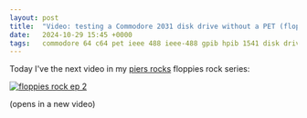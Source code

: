 ```yaml
---
layout: post
title:  "Video: testing a Commodore 2031 disk drive without a PET (floppies rock ep 2)"
date:   2024-10-29 15:45 +0000
tags:   commodore 64 c64 pet ieee 488 ieee-488 gpib hpib 1541 disk drive floppy 5.25
---
```


Today I've the next video in my [piers rocks](https://youtube.com/@piers_rocks) floppies rock series:

[![floppies rock ep 2](https://img.youtube.com/vi/hpo6yUmcpv0/0.jpg)](https://www.youtube.com/watch?v=hpo6yUmcpv0)

(opens in a new video)